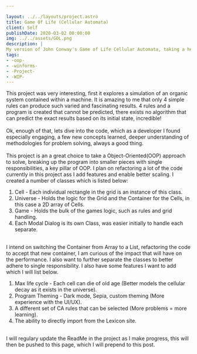 ```yaml
---

layout: ../../layouts/project.astro
title: Game Of Life (Cellular Automata)
client: Self
publishDate: 2020-03-02 00:00:00
img: ../../assets/GOL.png
description: |
My version of John Conway's Game of Life Cellular Automata, taking a heavily Object-Oriented approach. (WIP)
tags:
- -oop- 
- -winforms-
- -Project-
- -WIP-
---
```


This project was very interesting, first it explores a simulation of an organic system contained within a machine.
It is amazing to me that only 4 simple rules can produce such varied and fascinating results. 4 rules and a program is created that cannot be predicted, there exists no algorithm that can predict the exact results based on its initial state, incredible!
\
\
Ok, enough of that, lets dive into the code, which as a developer I found especially engaging, a few new concepts learned, deeper understanding of methodologies for problem solving, always a good thing.
\
\
This project is an a great choice to take a Object-Oriented(OOP) approach to solve, breaking up the program into smaller pieces with single responsibilities, a key pillar of OOP. I plan on refactoring a lot of the code currently in this project ass I add features and enable better scaling. I created a number of classes which is listed below:

1. Cell - Each individual rectangle in the grid is an instance of this class.
2. Universe - Holds the logic for the Grid and the Container for the Cells, in this case a 2D array of Cells.
3. Game - Holds the bulk of the games logic, such as rules and grid handling.
4. Each Modal Dialog is its own Class, was easier initially to handle each separate.

\
I intend on switching the Container from Array to a List, refactoring the code to accept that new container, I am curious of the impact that will have on the performance. I also want to further separate the classes to better adhere to single responsibility. I also have some features I want to add which I will list below.

1. Max life cycle - Each cell can die of old age (Better models the cellular decay as it exists in the universe).
2. Program Theming - Dark mode, Sepia, custom theming (More experience with the UI/UX).
3. A different set of CA rules that can be selected (More problems = more learning).
4. The ability to directly import from the Lexicon site.

\
I will regulary update the ReadMe in the project as I make progress, this will then be pushed to this page, which I will prepend to this post.



